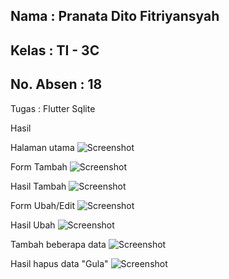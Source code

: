 ## Nama      : Pranata Dito Fitriyansyah
## Kelas     : TI - 3C
## No. Absen : 18

Tugas : Flutter Sqlite

Hasil

Halaman utama
![Screenshot](images/1.jpeg)


Form Tambah
![Screenshot](images/2.jpeg)


Hasil Tambah
![Screenshot](images/3.jpeg)


Form Ubah/Edit
![Screenshot](images/4.jpeg)


Hasil Ubah
![Screenshot](images/5.jpeg)


Tambah beberapa data
![Screenshot](images/6.jpeg)


Hasil hapus data "Gula"
![Screenshot](images/7.jpeg)
